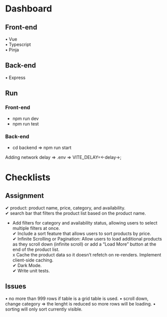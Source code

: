 # Dashboard

## Front-end
• Vue  
• Typescript  
• Pinja  

## Back-end
• Express 

## Run
### Front-end
- npm run dev  
- npm run test  

### Back-end
- cd backend => npm run start  

Adding network delay => .env => VITE_DELAY=<-delay->;  

# Checklists
## Assignment
✔ product: product name, price, category, and availability.  
✔ search bar that filters the product list based on the product name.  
- Add filters for category and availability status, allowing users to select multiple filters at once.  
✔ Include a sort feature that allows users to sort products by price.  
✔ Infinite Scrolling or Pagination: Allow users to load additional products as they scroll down (infinite scroll) or add a “Load More” button at the end of the product list.  
x Cache the product data so it doesn’t refetch on re-renders. Implement client-side caching.  
✔ Dark Mode.  
✔ Write unit tests.  

## Issues
 • no more than 999 rows if table is a grid table is used.
 • scroll down, change category => the lenght is reduced so more rows will be loading.
 • sorting will only sort currently visible.
 